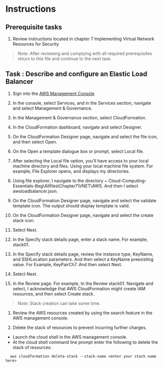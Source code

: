 # Instructions

## Prerequisite tasks

1. Review instructions located in chapter 7 Implementing Virtual Network Resources for Security

> Note: After reviewing and complying with all required prerequisites return to this file and continue to the next task.

## Task : Describe and configure an Elastic Load Balancer
1. Sign into the [AWS Management Console](https://console.aws.amazon.com/console/)

1.  In the console, select Services, and in the Services section, navigate and select Management & Governance.
	
1.	In the Management & Governance section, select CloudFormation.

1. 	In the CloudFormation dashboard, navigate and select Designer.

1. On the CloudFormation Designer page, navigate and select the file icon, and then select Open.

1. On the Open a template dialogue box or prompt, select Local file.

1.	After selecting the Local file option, you’ll have access to your local machine directory and files. Using your local machine file system. For example, File    Explorer opens, and displays my directories.

1.	Using file explorer, I navigate to the directory ~ Cloud-Computing-Essentials-Beg\Allfiles\Chapter7\VNET\AWS. And then I select awsloadbalancer.json.

1.	On the CloudFormation Designer page, navigate and select the validate template icon. The output should display template is valid.

1.	On the CloudFormation Designer page, navigate and select the create stack icon.

1.	Select Next.

1.	In the Specify stack details page, enter a stack name. For example, stack01.

1.	In the Specify stack details page, review the instance type, KeyName, and SSHLocation parameters. And then select a KeyName preexisting value. For Example, KeyPairCh7. And then select Next.
	
1. Select Next.

1.  In the Review <place holder for your stack name> page. For example, In the Review stack01. Navigate and select, I acknowledge that AWS CloudFormation might create    IAM resources, and then select Create stack. 
> Note: Stack creation can take some time.
  
1.  Review the AWS resources created by using the search feature in the AWS management console.

1.  Delete the stack of resources to prevent incurring further charges.
  - Launch the cloud shell in the AWS management console.
  - At the cloud shell command line prompt enter the following to delete the stack of resources:
  ```
    aws cloudformation delete-stack --stack-name <enter your stack name here>
  ```




